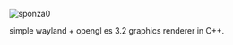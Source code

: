 ![sponza0](https://github.com/korei999/wl-cube/assets/93387739/df144a54-a1b5-4db8-84c3-b1b642a7dbfa)

simple wayland + opengl es 3.2 graphics renderer in C++.
